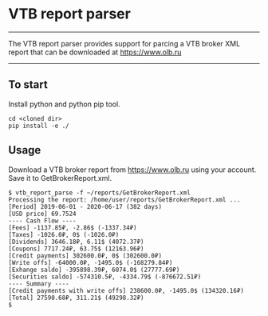 # VTB report parser

----

The VTB report parser provides support for parcing a VTB broker XML report that
can be downloaded at https://www.olb.ru

----

## To start

Install python and python pip tool.

```
cd <cloned dir>
pip install -e ./
```

## Usage

Download a VTB broker report from https://www.olb.ru using your account.
Save it to GetBrokerReport.xml.

```
$ vtb_report_parse -f ~/reports/GetBrokerReport.xml
Processing the report: /home/user/reports/GetBrokerReport.xml ...
[Period] 2019-06-01 - 2020-06-17 (382 days)
[USD price] 69.7524
---- Cash Flow ----
[Fees] -1137.85₽, -2.86$ (-1337.34₽)
[Taxes] -1026.0₽, 0$ (-1026.0₽)
[Dividends] 3646.18₽, 6.11$ (4072.37₽)
[Coupons] 7717.24₽, 63.75$ (12163.96₽)
[Credit payments] 302600.0₽, 0$ (302600.0₽)
[Write offs] -64000.0₽, -1495.0$ (-168279.84₽)
[Exhange saldo] -395898.39₽, 6074.0$ (27777.69₽)
[Securities saldo] -574310.5₽, -4334.79$ (-876672.51₽)
---- Summary ----
[Credit payments with write offs] 238600.0₽, -1495.0$ (134320.16₽)
[Total] 27590.68₽, 311.21$ (49298.32₽)
$
```
